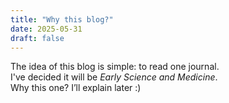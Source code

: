 ```yaml
---
title: "Why this blog?"
date: 2025-05-31
draft: false
---
```


The idea of this blog is simple: to read one journal.  
I've decided it will be *Early Science and Medicine*.  
Why this one? I’ll explain later :)